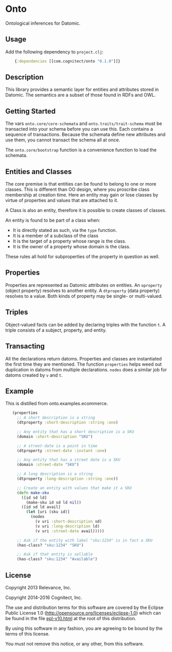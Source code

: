 # Onto

Ontological inferences for Datomic.

## Usage

Add the following dependency to `project.clj`:

```clojure
    {:dependencies [[com.cognitect/onto "0.1.0"]]}
```

## Description

This library provides a semantic layer for entities and attributes
stored in Datomic. The semantics are a subset of those found in RDFs
and OWL.

## Getting Started

The vars `onto.core/core-schemata` and `onto.traits/trait-schema` must
be transacted into your schema before you can use this. Each contains
a sequence of transactions. Because the schemata define new attributes
and use them, you cannot transact the schema all at once.

The `onto.core/bootstrap` function is a convenience function to load
the schemata.

## Entities and Classes

The core premise is that entities can be found to belong to one or
more classes. This is different than OO design, where you proscribe
class membership at creation time. Here an entity may gain or lose
classes by virtue of properties and values that are attached to it.

A Class is also an entity, therefore it is possible to create classes
of classes.

An entity is found to be part of a class when:

   * It is directly stated as such, via the `type` function.
   * It is a member of a subclass of the class
   * It is the target of a property whose range is the class.
   * It is the owner of a property whose domain is the class.

These rules all hold for subproperties of the property in question as
well.

## Properties

Properties are represented as Datomic attributes on entities. An
`oproperty` (object property) resolves to another entity. A
`dtproperty` (data property) resolves to a value. Both kinds of
property may be single- or multi-valued.

## Triples

Object-valued facts can be added by declaring triples with the
function `t`. A triple consists of a subject, property, and entity.

## Transacting

All the declarations return datoms. Properties and classes are
instantiated the first time they are mentioned. The function
`properties` helps weed out duplication in datoms from multiple
declarations. `nodes` does a similar job for datoms created by `v` and
`t`.

## Example

This is distilled from onto.examples.ecommerce.

```clojure
   (properties
     ;; A short description is a string
     (dtproperty :short-description :string :one)

     ;; Any entity that has a short description is a SKU
     (domain :short-description "SKU")

     ;; A street-date is a point in time
     (dtproperty :street-date :instant :one)

     ;; Any entity that has a street date is a SKU
     (domain :street-date "SKU")

     ;; A long description is a string
     (dtproperty :long-description :string :one))

     ;; Create an entity with values that make it a SKU
     (defn make-sku
       ([id sd ld]
         (make-sku id sd ld nil))
       ([id sd ld avail]
         (let [uri (sku id)]
           (nodes
             (v uri :short-description sd)
             (v uri :long-description ld)
             (v uri :street-date avail)))))

     ;; Ask if the entity with label "sku:1234" is in fact a SKU
     (has-class? "sku:1234" "SKU")

     ;; Ask if that entity is sellable
     (has-class? "sku:1234" "Available")
```

## License
Copyright 2013 Relevance, Inc.

Copyright 2014-2016 Cognitect, Inc.

The use and distribution terms for this software are covered by the
Eclipse Public License 1.0 (http://opensource.org/licenses/eclipse-1.0)
which can be found in the file [epl-v10.html](epl-v10.html) at the root of this distribution.

By using this software in any fashion, you are agreeing to be bound by
the terms of this license.

You must not remove this notice, or any other, from this software.
